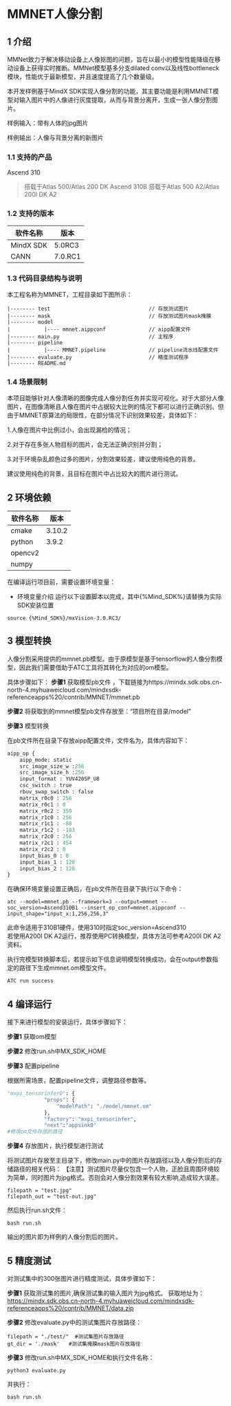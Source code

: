 # MMNET人像分割

## 1 介绍
MMNet致力于解决移动设备上人像抠图的问题，旨在以最小的模型性能降级在移动设备上获得实时推断。MMNet模型基多分支dilated conv以及线性bottleneck模块，性能优于最新模型，并且速度提高了几个数量级。

本开发样例基于MindX SDK实现人像分割的功能，其主要功能是利用MMNET模型对输入图片中的人像进行灰度提取，从而与背景分离开，生成一张人像分割图片。

样例输入：带有人体的jpg图片

样例输出：人像与背景分离的新图片

### 1.1 支持的产品

Ascend 310  
>搭载于Atlas 500/Atlas 200 DK
Ascend 310B
>搭载于Atlas 500 A2/Atlas 200I DK A2

### 1.2 支持的版本

| 软件名称 | 版本   |
| -------- | ------ |
| MindX SDK     |    5.0RC3    |
| CANN | 7.0.RC1 |

### 1.3 代码目录结构与说明

本工程名称为MMNET，工程目录如下图所示：

```
|-------- test                                // 存放测试图片
|-------- mask                                // 存放测试图片mask掩膜
|-------- model
|           |---- mmnet.aippconf              // aipp配置文件
|-------- main.py                             // 主程序  
|-------- pipeline                               
|           |---- MMNET.pipeline              // pipeline流水线配置文件 
|-------- evaluate.py                         // 精度测试程序
|-------- README.md   
```

### 1.4 场景限制

本项目能够针对人像清晰的图像完成人像分割任务并实现可视化。对于大部分人像图片，在图像清晰且人像在图片中占据较大比例的情况下都可以进行正确识别。但由于MMNET原算法的局限性，在部分情况下识别效果较差，具体如下：

1.人像在图片中比例过小，会出现漏检的情况；

2.对于存在多张人物目标的图片，会无法正确识别并分割；

3.对于环境杂乱颜色过多的图片，分割效果较差，建议使用纯色的背景。

建议使用纯色的背景，且目标在图片中占比较大的图片进行测试。

## 2 环境依赖

| 软件名称 | 版本   |
| -------- | ------ |
| cmake    | 3.10.2   |
| python   | 3.9.2  |
| opencv2   |       |
| numpy     |       |


在编译运行项目前，需要设置环境变量：

- 环境变量介绍
运行以下设置脚本以完成，其中{%Mind_SDK%}请替换为实际SDK安装位置

```
source {%Mind_SDK%}/mxVision-3.0.RC3/
```



## 3 模型转换
人像分割采用提供的mmnet.pb模型。由于原模型是基于tensorflow的人像分割模型，因此我们需要借助于ATC工具将其转化为对应的om模型。

具体步骤如下：
**步骤1** 获取模型pb文件
，下载链接为https://mindx.sdk.obs.cn-north-4.myhuaweicloud.com/mindxsdk-referenceapps%20/contrib/MMNET/mmnet.pb

**步骤2** 将获取到的mmnet模型pb文件存放至：“项目所在目录/model”

**步骤3** 模型转换

在pb文件所在目录下存放aipp配置文件，文件名为，具体内容如下：

```python
aipp_op {
    aipp_mode: static
    src_image_size_w :256
    src_image_size_h :256
    input_format : YUV420SP_U8
    csc_switch : true
    rbuv_swap_switch : false
    matrix_r0c0 : 256
    matrix_r0c1 : 0
    matrix_r0c2 : 359
    matrix_r1c0 : 256
    matrix_r1c1 : -88
    matrix_r1c2 : -183
    matrix_r2c0 : 256
    matrix_r2c1 : 454
    matrix_r2c2 : 0
    input_bias_0 : 0
    input_bias_1 : 128
    input_bias_2 : 128
}
```

在确保环境变量设置正确后，在pb文件所在目录下执行以下命令：

```
atc --model=mmnet.pb --framework=3 --output=mmnet --soc_version=Ascend310B1 --insert_op_conf=mmnet.aippconf --input_shape="input_x:1,256,256,3"
```
此命令适用于310B1硬件，使用310时指定soc_version=Ascend310  
若使用A200I DK A2运行，推荐使用PC转换模型，具体方法可参考A200I DK A2资料。

执行完模型转换脚本后，若提示如下信息说明模型转换成功，会在output参数指定的路径下生成mmnet.om模型文件。

```python
ATC run success  
```



## 4 编译运行

接下来进行模型的安装运行，具体步骤如下：

**步骤1** 获取om模型

**步骤2** 修改run.sh中MX_SDK_HOME


**步骤3** 配置pipeline

根据所需场景，配置pipeline文件，调整路径参数等。

```python
"mxpi_tensorinfer0": {
			"props": {
				"modelPath": "./model/mmnet.om"
			},
			"factory": "mxpi_tensorinfer",
			"next":"appsink0"
#修改om文件存放的路径
```

**步骤4** 存放图片，执行模型进行测试

将测试图片存放至主目录下，修改main.py中的图片存放路径以及人像分割后的存储路径的相关代码：
【注意】测试图片尽量仅包含一个人物，正脸且周围环境较为简单，同时图片为jpg格式。否则会对人像分割效果有较大影响,造成较大误差。

```
filepath = "test.jpg"
filepath_out = "test-out.jpg"
```

然后执行run.sh文件：

```
bash run.sh
```

输出的图片即为样例的人像分割后的图片。

## 5 精度测试

对测试集中的300张图片进行精度测试，具体步骤如下：

**步骤1** 获取测试集的图片,确保测试集的输入图片为jpg格式。
获取地址为：https://mindx.sdk.obs.cn-north-4.myhuaweicloud.com/mindxsdk-referenceapps%20/contrib/MMNET/data.zip

**步骤2** 修改evaluate.py中的测试集图片存放路径：

```
filepath = "./test/"  #测试集图片存放路径
gt_dir = './mask'   #测试集掩膜mask图片存放路径
```

**步骤3** 修改run.sh中MX_SDK_HOME和执行文件名称：

```
python3 evaluate.py
```

并执行：

```
bash run.sh
```

